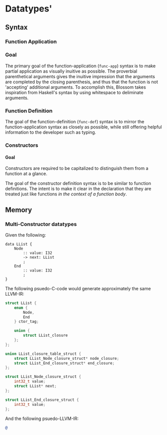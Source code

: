 # Datatypes'
## Syntax
### Function Application
### Goal
The primary goal of the function-application (`func-app`) syntax is to make partial application as visually inuitive as possible. The proverbial parenthetical arguments gives the inuitive impression that the arguments are completed by the closing parenthesis, and thus that the function is not 'accepting' additional arguments. To accomplish this, Blossom takes inspiration from Haskell's syntax by using whitespace to deliminate arguments.

### Function Definition
The goal of the function-definition (`func-def`) syntax is to mirror the function-application syntax as closely as possible, while still offering helpful information to the developer such as typing.

### Constructors
#### Goal
Constructors are required to be capitalized to distinguish them from a function at a glance.

The goal of the constructor definition syntax is to be similar to function definitions. The intent is to make it clear in the declaration that they are treated just like functions *in the context of a function body*.

## Memory
### Multi-Constructor datatypes

Given the following:
```
data LList {
    Node
        :: value: I32
        -> next: LList
        ;
    End
        :: value: I32
        ;
}
```

The following psuedo-C-code would generate approximately the same LLVM-IR:
```C
struct LList {
    enum {
        Node,
        End
    } ctor_tag;

    union {
        struct LList_closure
    };
};

union LList_closure_table_struct {
    struct LList_Node_closure_struct* node_closure;
    struct LList_End_closure_struct* end_closure;
};

struct LList_Node_closure_struct {
    int32_t value;
    struct LList* next;
};

struct LList_End_closure_struct {
    int32_t value;
};
```

And the following psuedo-LLVM-IR:
```llvm
@
```
